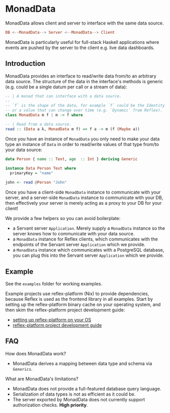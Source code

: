 # MonadData 

MonadData allows client and server to interface with the same data source.

``` haskell
DB <--MonadData--> Server <--MonadData--> Client
```

MonadData is particularly useful for full-stack Haskell applications where
events are pushed by the server to the client e.g. live data dashboards.

## Introduction

MonadData provides an interface to read/write data from/to an arbitrary data
source. The structure of the data in the interface's methods is generic (e.g.
could be a single datum per call or a stream of data):

``` haskell
-- | A monad that can interface with a data source.
--
-- `f` is the shape of the data, for example `f` could be the Identity functor
-- or a value that can change over time (e.g. `Dynamic` from Reflex).
class MonadData m f | m -> f where

-- | Read from a data source.
read :: (Data a k, MonadData m f) => f a -> m (f (Maybe a))
```

Once you have an instance of `MonadData` you only need to make your data type an
instance of `Data` in order to read/write values of that type from/to your data
source:

``` haskell
data Person { name :: Text, age  :: Int } deriving Generic

instance Data Person Text where
  primaryKey = "name"
  
john <- read @Person "John"
```

Once you have a client-side `MonadData` instance to communicate with your
server, and a server-side `MonadData` instance to communicate with your DB, then
effectively your server is merely acting as a proxy to your DB for your client!

We provide a few helpers so you can avoid boilerplate:
- a Servant server `Application`. Merely supply a `MonadData` instance so the
  server knows how to communicate with your data source.
- a `MonadData` instance for Reflex clients, which communicates with the
  endpoints of the Servant server `Application` which we provide.
- a `MonadData` instance which communicates with a PostgreSQL database, you can
  plug this into the Servant server `Application` which we provide.

## Example

See the `examples` folder for working examples.

Example projects use reflex-platform (Nix) to provide dependencies, because
Reflex is used as the frontend library in all examples. Start by setting up the
reflex-platform binary cache on your operating system, and then skim the
reflex-platform project development guide:
- [setting up reflex-platform on your OS](https://github.com/reflex-frp/reflex-platform?tab=readme-ov-file#os-compatibility)
- [reflex-platform project development guide](https://github.com/reflex-frp/reflex-platform/blob/develop/docs/project-development.rst)

## FAQ

How does MonadData work?
- MonadData derives a mapping between data type and schema via `Generics`.

What are MonadData's limitations?
- MonadData does not provide a full-featured database query language.
- Serialization of data types is not as efficient as it could be.
- The server exported by MonadData does not currently support authorization
  checks. **High priority**.
